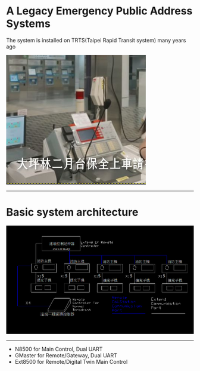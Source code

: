 A Legacy Emergency Public Address Systems
===

The system is installed on TRTS(Taipei Rapid Transit system) many years ago

![N8500](./pics/N8500.png)

---

Basic system architecture
===

![System](./pics/system.png)

---
* N8500 for Main Control, Dual UART
* GMaster for Remote/Gateway, Dual UART
* Ext8500 for Remote/Digital Twin Main Control
